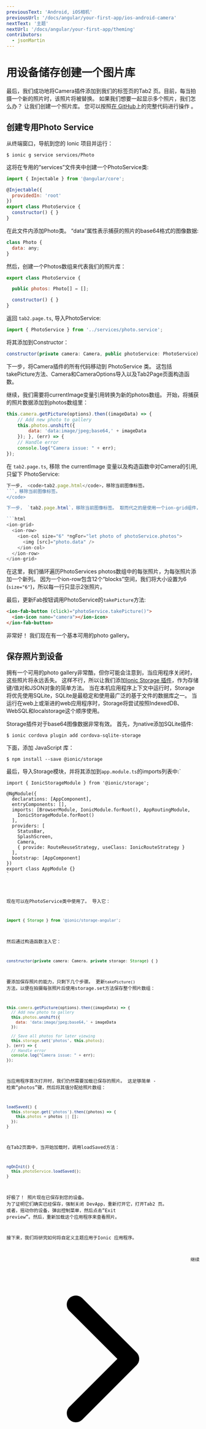 ```yaml
---
previousText: 'Android, iOS相机'
previousUrl: '/docs/angular/your-first-app/ios-android-camera'
nextText: '主题'
nextUrl: '/docs/angular/your-first-app/theming'
contributors:
  - jsonMartin
---
```


# 用设备储存创建一个图片库

最后，我们成功地将Camera插件添加到我们的标签页的Tab2 页。目前，每当拍摄一个新的照片时，该照片将被替换。 如果我们想要一起显示多个照片，我们怎么办？ 让我们创建一个照片库。 您可以按照[在 GitHub](https://github.com/ionic-team/photo-gallery-tutorial-ionic4)上的完整代码进行操作 。

## 创建专用Photo Service

从终端窗口，导航到您的 Ionic 项目并运行：

```shell
$ ionic g service services/Photo
```

这将在专用的“services”文件夹中创建一个PhotoService类:

```Javascript
import { Injectable } from '@angular/core';

@Injectable({
  providedIn: 'root'
})
export class PhotoService {
  constructor() { }
}
```

在此文件内添加Photo类。 “data”属性表示捕获的照片的base64格式的图像数据:

```Javascript
class Photo {
  data: any;
}
```

然后，创建一个Photos数组来代表我们的照片库：

```Javascript
export class PhotoService {

  public photos: Photo[] = [];

  constructor() { }
}
```

返回 `tab2.page.ts`, 导入PhotoService:

```Javascript
import { PhotoService } from '../services/photo.service';
```

将其添加到Constructor：

```Javascript
constructor(private camera: Camera, public photoService: PhotoService) {  }
```

下一步，将Camera插件的所有代码移动到 PhotoService 类。 这包括takePicture方法、Camera和CameraOptions导入以及Tab2Page页面构造函数。

继续，我们需要将currentImage变量引用转换为新的photos数组。 开始，将捕获的照片数据添加到photos数组里：

```Javascript
this.camera.getPicture(options).then((imageData) => {
    // Add new photo to gallery
    this.photos.unshift({
        data: 'data:image/jpeg;base64,' + imageData
    }); }, (err) => {
    // Handle error
    console.log("Camera issue: " + err);
});
```

在 `tab2.page.ts`, 移除 the currentImage 变量以及构造函数中对Camera的引用, 只留下 PhotoService:

```Javascript
下一步， <code>tab2.page.html</code>，移除当前图像标签。
```，移除当前图像标签。
</code>

下一步， `tab2.page.html`，移除当前图像标签。 取而代之的是使用一个ion-grid组件，它提供了在页面上排列元素的好方法。 在这种情况下，我们将使用它来显示每行2张照片。

```html
<ion-grid>
  <ion-row>
    <ion-col size="6" *ngFor="let photo of photoService.photos">
      <img [src]="photo.data" />
    </ion-col>
  </ion-row>
</ion-grid>
```

在这里，我们循环遍历PhotoServices photos数组中的每张照片，为每张照片添加一个新列。 因为一个ion-row包含12个“blocks”空间，我们将大小设置为6 (`size="6"`)，所以每一行只显示2张照片。

最后，更新Fab按钮调用PhotoService的`takePicture`方法:

```Html
<ion-fab-button (click)="photoService.takePicture()">
  <ion-icon name="camera"></ion-icon>
</ion-fab-button>
```

非常好！ 我们现在有一个基本可用的photo gallery。

## 保存照片到设备

拥有一个可用的photo gallery非常酷，但你可能会注意到，当应用程序关闭时，这些照片将永远丢失。 这样不行，所以让我们添加[Ionic Storage 插件](https://ionicframework.com/docs/storage/)，作为存储键/值对和JSON对象的简单方法。 当在本机应用程序上下文中运行时，Storage将优先使用SQLite，SQLite是最稳定和使用最广泛的基于文件的数据库之一。 当运行在web上或渐进的web应用程序时，Storage将尝试按照IndexedDB、WebSQL和localstorage这个顺序使用。

Storage插件对于base64图像数据非常有效。 首先，为native添加SQLite插件:

```shell
$ ionic cordova plugin add cordova-sqlite-storage
```

下面，添加 JavaScript 库：

```shell
$ npm install --save @ionic/storage
```

最后，导入Storage模块，并将其添加到`app.module.ts`的imports列表中:`</p>

<pre><code class="Javascript">import { IonicStorageModule } from '@ionic/storage';

@NgModule({
  declarations: [AppComponent],
  entryComponents: [],
  imports: [BrowserModule, IonicModule.forRoot(), AppRoutingModule,
    IonicStorageModule.forRoot()
  ],
  providers: [
    StatusBar,
    SplashScreen,
    Camera,
    { provide: RouteReuseStrategy, useClass: IonicRouteStrategy }
  ],
  bootstrap: [AppComponent]
})
export class AppModule {}
`</pre> 

现在可以在PhotoService类中使用了。 导入它：

```Javascript
import { Storage } from '@ionic/storage-angular';
```

然后通过构造函数注入它：

```Javascript
constructor(private camera: Camera, private storage: Storage) { }
```

要添加保存照片的能力，只剩下几个步骤。 更新`takePicture()` 方法，以便在拍摄每张照片后使用storage.set方法保存整个照片数组：

```Javascript
this.camera.getPicture(options).then((imageData) => {
  // Add new photo to gallery
  this.photos.unshift({
    data: 'data:image/jpeg;base64,' + imageData
  });

  // Save all photos for later viewing
  this.storage.set('photos', this.photos);
}, (err) => {
  // Handle error
  console.log("Camera issue: " + err);
});
```

当应用程序首次打开时，我们仍然需要加载已保存的照片。 这足够简单 - 检索“photos”键，然后将其值分配给照片数组：

```Javascript
loadSaved() {
  this.storage.get('photos').then((photos) => {
    this.photos = photos || [];
  });
}
```

在Tab2页面中，当开始加载时，调用loadSaved方法：

```Javascript
ngOnInit() {
  this.photoService.loadSaved();
}
```

好极了！ 照片现在已保存到您的设备。 为了证明它们确实已经保存，强制关闭 DevApp，重新打开它，打开Tab2 页。 或者，摇动你的设备，弹出控制菜单，然后点击“Exit preview”。然后，重新加载这个应用程序来查看照片。

接下来，我们将研究如何将自定义主题应用于Ionic 应用程序。

<div style="text-align:right;">
  <docs-button href="/docs/angular/your-first-app/theming">继续 <svg viewBox="0 0 512 512"><path d="M294.1 256L167 129c-9.4-9.4-9.4-24.6 0-33.9s24.6-9.3 34 0L345 239c9.1 9.1 9.3 23.7.7 33.1L201.1 417c-4.7 4.7-10.9 7-17 7s-12.3-2.3-17-7c-9.4-9.4-9.4-24.6 0-33.9l127-127.1z"></path></svg></docs-button>
</div>
